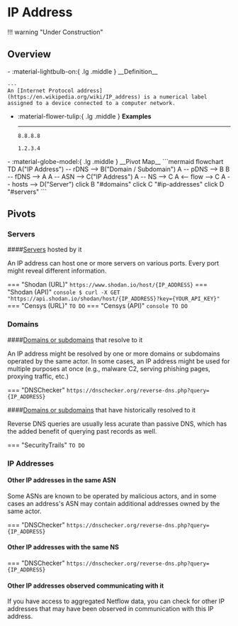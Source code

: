 # IP Address

!!! warning "Under Construction"

## Overview

<div class="grid cards" markdown>
-   :material-lightbulb-on:{ .lg .middle } __Definition__

    ---
	An [Internet Protocol address](https://en.wikipedia.org/wiki/IP_address) is a numerical label assigned to a device connected to a computer network.

-   :material-flower-tulip:{ .lg .middle } __Examples__

    ---
    `8.8.8.8`
	
	`1.2.3.4`
</div>

<div class="grid cards" markdown>
-   :material-globe-model:{ .lg .middle } __Pivot Map__
	```mermaid
	flowchart TD
		A("IP Address") -- rDNS --> B("Domain / Subdomain")
		A -- pDNS --> B
		B -- fDNS --> A
		A -- ASN --> C("IP Address")
		A -- NS --> C
		A <-- flow --> C
		A -- hosts --> D("Server")
		click B "#domains"
		click C "#ip-addresses"
		click D "#servers"
	```
</div>

## Pivots

### Servers
####[Servers](/artifacts/server) hosted by it

An IP address can host one or more servers on various ports. Every port might reveal different information.

=== "Shodan (URL)"
    ```
	https://www.shodan.io/host/{IP_ADDRESS}
    ```
=== "Shodan (API)"
    ``` console
	$ curl -X GET "https://api.shodan.io/shodan/host/{IP_ADDRESS}?key={YOUR_API_KEY}"
    ```
=== "Censys (URL)"
    ```
	TO DO
    ```
=== "Censys (API)"
    ``` console
	TO DO
    ```

### Domains
####[Domains or subdomains](/artifacts/domain) that resolve to it

An IP address might be resolved by one or more domains or subdomains operated by the same actor.
In some cases, an IP address might be used for multiple purposes at once (e.g., malware C2, serving phishing pages, proxying traffic, etc.)

=== "DNSChecker"
    ```
	https://dnschecker.org/reverse-dns.php?query={IP_ADDRESS}
    ```

####[Domains or subdomains](/artifacts/domain) that have historically resolved to it

Reverse DNS queries are usually less acurate than passive DNS, which has the added benefit of querying past records as well.

=== "SecurityTrails"
    ```
	TO DO
    ```

### IP Addresses

#### Other IP addresses in the same ASN

Some ASNs are known to be operated by malicious actors, and in some cases an address's ASN may contain additional addresses owned by the same actor.

=== "DNSChecker"
    ```
	https://dnschecker.org/reverse-dns.php?query={IP_ADDRESS}
    ```

#### Other IP addresses with the same NS

=== "DNSChecker"
    ```
	https://dnschecker.org/reverse-dns.php?query={IP_ADDRESS}
    ```

#### Other IP addresses observed communicating with it

If you have access to aggregated Netflow data, you can check for other IP addresses that may have been observed in communication with this IP address.